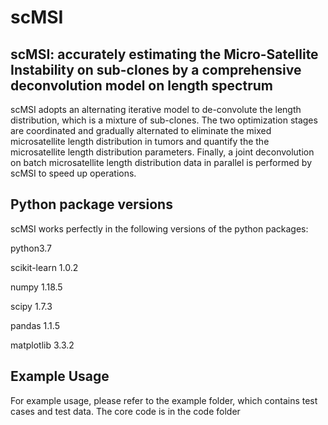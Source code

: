 # scMSI
scMSI: accurately estimating the Micro-Satellite Instability on sub-clones by a comprehensive deconvolution model on length spectrum
--

scMSI adopts an alternating iterative model to de-convolute the length distribution, which is a mixture of sub-clones. The two optimization stages are coordinated and gradually alternated to eliminate the mixed microsatellite length distribution in tumors and quantify the the microsatellite length distribution parameters. Finally, a joint deconvolution on batch microsatellite length distribution data in parallel is performed by scMSI to speed up operations.



Python package versions
--

scMSI works perfectly in the following versions of the python packages:

python3.7

scikit-learn 1.0.2

numpy  1.18.5

scipy 1.7.3

pandas 1.1.5

matplotlib  3.3.2

Example Usage
--

For example usage, please refer to the example folder, which contains test cases and test data. The core code is in the code folder
